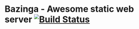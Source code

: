 # Bazinga - Awesome static web server [![Build Status](https://secure.travis-ci.org/dotCypress/bazinga.png?branch=master)](https://travis-ci.org/dotCypress/cuter)

